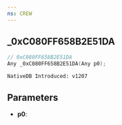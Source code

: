 ```yaml
---
ns: CREW
---
```

## _0xC080FF658B2E51DA

```c
// 0xC080FF658B2E51DA
Any _0xC080FF658B2E51DA(Any p0);
```

```
NativeDB Introduced: v1207
```

## Parameters
* **p0**:
